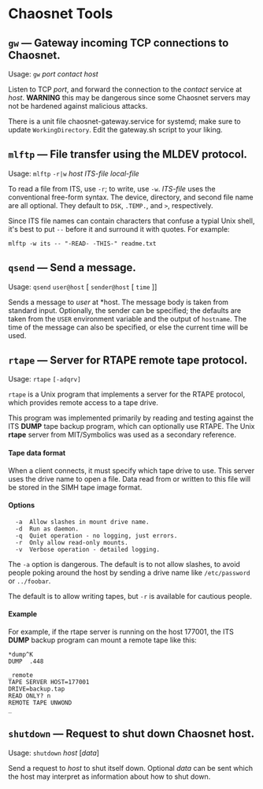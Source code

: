 # Chaosnet Tools

## `gw` &mdash; Gateway incoming TCP connections to Chaosnet.

Usage: `gw` *port* *contact* *host*

Listen to TCP *port*, and forward the connection to the *contact*
service at *host*.  **WARNING** this may be dangerous since some
Chaosnet servers may not be hardened against malicious attacks.

There is a unit file chaosnet-gateway.service for systemd; make sure
to update `WorkingDirectory`.  Edit the gateway.sh script to your liking.

## `mlftp` &mdash; File transfer using the MLDEV protocol.

Usage: `mlftp` `-r|w` *host* *ITS-file* *local-file*

To read a file from ITS, use `-r`; to write, use `-w`.  *ITS-file*
uses the conventional free-form syntax.  The device, directory, and
second file name are all optional.  They default to `DSK`, `.TEMP.`,
and `>`, respectively.

Since ITS file names can contain characters that confuse a typial Unix
shell, it's best to put `--` before it and surround it with quotes.
For example:

`mlftp -w its -- "-READ- -THIS-" readme.txt`

## `qsend` &mdash; Send a message.

Usage: `qsend` `user@host` [ `sender@host` [ `time` ]]

Sends a message to *user* at *host.  The message body is taken from
standard input.  Optionally, the sender can be specified; the defaults
are taken from the `USER` environment variable and the output of
`hostname`.  The time of the message can also be specified, or else
the current time will be used.

## `rtape` &mdash; Server for RTAPE remote tape protocol.

Usage: `rtape` `[-adqrv]`

`rtape` is a Unix program that implements a server for the RTAPE
protocol, which provides remote access to a tape drive.

This program was implemented primarily by reading and testing against
the ITS **DUMP** tape backup program, which can optionally use RTAPE.
The Unix **rtape** server from MIT/Symbolics was used as a secondary
reference.

#### Tape data format

When a client connects, it must specify which tape drive to use.  This
server uses the drive name to open a file.  Data read from or written
to this file will be stored in the SIMH tape image format.

#### Options

```
  -a  Allow slashes in mount drive name.
  -d  Run as daemon.
  -q  Quiet operation - no logging, just errors.
  -r  Only allow read-only mounts.
  -v  Verbose operation - detailed logging.
```

The `-a` option is dangerous.  The default is to not allow slashes, to
avoid people poking around the host by sending a drive name like
`/etc/password` or `../foobar`.

The default is to allow writing tapes, but `-r` is available for
cautious people.

#### Example

For example, if the rtape server is running on the host 177001, the
ITS **DUMP** backup program can mount a remote tape like this:

```
*dump^K
DUMP  .448

_remote
TAPE SERVER HOST=177001
DRIVE=backup.tap
READ ONLY? n
REMOTE TAPE UNWOND
_
```

## `shutdown` &mdash; Request to shut down Chaosnet host.

Usage: `shutdown` *host* [*data*]

Send a request to *host* to shut itself down.  Optional *data* can be
sent which the host may interpret as information about how to shut down.
